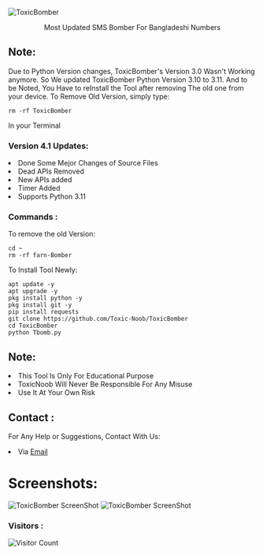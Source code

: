 ![ToxicBomber](https://h.top4top.io/p_2611gbau61.jpg)
<p align="center">Most Updated SMS Bomber For Bangladeshi Numbers</p>

## Note:
Due to Python Version changes, ToxicBomber's Version 3.0 Wasn't Working anymore. So We updated ToxicBomber Python Version 3.10 to 3.11. And to be Noted, You Have to reInstall the Tool after removing The old one from your device. To Remove Old Version, simply type:
``` shell script
rm -rf ToxicBomber
```
In your Terminal

### Version 4.1 Updates:
<li>Done Some Mejor Changes of Source Files</li>
<li>Dead APIs Removed</li>
<li>New APIs added</li>
<li>Timer Added</li>
<li>Supports Python 3.11</li>

### Commands :
To remove the old Version:
``` shell script
cd ~
rm -rf farn-Bomber
```
To Install Tool Newly:

``` shell script
apt update -y
apt upgrade -y
pkg install python -y
pkg install git -y
pip install requests
git clone https://github.com/Toxic-Noob/ToxicBomber
cd ToxicBomber
python Tbomb.py
```

## Note:
<li>This Tool Is Only For Educational Purpose</li>
<li>ToxicNoob Will Never Be Responsible For Any Misuse</li>
<li>Use It At Your Own Risk</li>

## Contact :
For Any Help or Suggestions, Contact With Us:
<li> Via <a href="mailto: ToxicNoob.Sl4d3.Official@gmail.com">Email</a>


# Screenshots:
<img src="https://a.top4top.io/p_2556qdsww0.jpg" alt="ToxicBomber ScreenShot">
<img src="https://c.top4top.io/p_2556dzaf30.jpg" alt="ToxicBomber ScreenShot">

### Visitors :

![Visitor Count](https://profile-counter.glitch.me/Toxic-Noob/count.svg)
